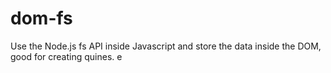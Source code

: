 # dom-fs
Use the Node.js fs API inside Javascript and store the data inside the DOM, good for creating quines.
e
